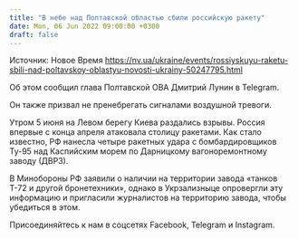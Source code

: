 ```yaml
---
title: "В небе над Полтавской областью сбили российскую ракету"
date: Mon, 06 Jun 2022 09:00:00 +0300
draft: false
---
```

Источник: Новое Время https://nv.ua/ukraine/events/rossiyskuyu-raketu-sbili-nad-poltavskoy-oblastyu-novosti-ukrainy-50247795.html


 Об этом сообщил глава Полтавской ОВА Дмитрий Лунин в Telegram.

Он также призвал не пренебрегать сигналами воздушной тревоги.

Утром 5 июня на Левом берегу Киева раздались взрывы. Россия впервые с конца апреля атаковала столицу ракетами. Как стало известно, РФ нанесла четыре ракетных удара с бомбардировщиков Ту-95 над Каспийским морем по Дарницкому вагоноремонтному заводу (ДВРЗ).

В Минобороны РФ заявили о наличии на территории завода «танков Т-72 и другой бронетехники», однако в Укрзализныце опровергли эту информацию и пригласили журналистов на территорию завода, чтобы убедиться в этом.

Присоединяйтесь к нам в соцсетях Facebook, Telegram и Instagram.
